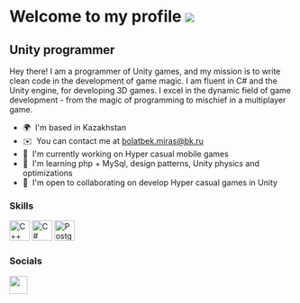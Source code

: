 Welcome to my profile ![](https://user-images.githubusercontent.com/18350557/176309783-0785949b-9127-417c-8b55-ab5a4333674e.gif)
=============================================================================================================================

Unity programmer
---------------

Hey there!  I am a programmer of Unity games, and my mission is to write clean code in the development of game magic. I am fluent in C# and the Unity engine, for developing 3D games. I excel in the dynamic field of game development - from the magic of programming to mischief in a multiplayer game.

* 🌍  I'm based in Kazakhstan
* ✉️  You can contact me at [bolatbek.miras@bk.ru](mailto:bolatbek.miras@bk.ru)
* 🚀  I'm currently working on Hyper casual mobile games
* 🧠  I'm learning php + MySql, design patterns, Unity physics and optimizations
* 🤝  I'm open to collaborating on develop Hyper casual games in Unity

### Skills


<p align="left">
<a href="https://docs.microsoft.com/en-us/cpp/?view=msvc-170" target="_blank" rel="noreferrer"><img src="https://raw.githubusercontent.com/danielcranney/readme-generator/main/public/icons/skills/cplusplus-colored.svg" width="36" height="36" alt="C++" /></a>
<a href="https://docs.microsoft.com/en-us/dotnet/csharp/" target="_blank" rel="noreferrer"><img src="https://raw.githubusercontent.com/danielcranney/readme-generator/main/public/icons/skills/csharp-colored.svg" width="36" height="36" alt="C#" /></a>
<a href="https://www.postgresql.org/" target="_blank" rel="noreferrer"><img src="https://raw.githubusercontent.com/danielcranney/readme-generator/main/public/icons/skills/postgresql-colored.svg" width="36" height="36" alt="PostgreSQL" /></a>
</p>


### Socials

<p align="left"> <a href="https://discord.com/users/dev03" target="_blank" rel="noreferrer"><img src="https://raw.githubusercontent.com/danielcranney/readme-generator/main/public/icons/socials/discord.svg" width="32" height="32" /></a></p>
